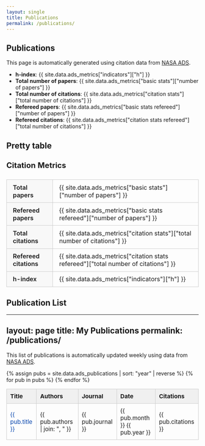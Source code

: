 ```yaml
---
layout: single
title: Publications
permalink: /publications/
---
```


## Publications

This page is automatically generated using citation data from [NASA ADS](https://ui.adsabs.harvard.edu).

- **h-index**: {{ site.data.ads_metrics["indicators"]["h"] }}
- **Total number of papers**: {{ site.data.ads_metrics["basic stats"]["number of papers"] }}
- **Total number of citations**: {{ site.data.ads_metrics["citation stats"]["total number of citations"] }}
- **Refereed papers**: {{ site.data.ads_metrics["basic stats refereed"]["number of papers"] }}
- **Refereed citations**: {{ site.data.ads_metrics["citation stats refereed"]["total number of citations"] }}

## Pretty table


<style>
  .metrics-table {
    width: 100%;
    max-width: 600px;
    margin-top: 1em;
    border-collapse: collapse;
    font-size: 1rem;
  }
  .metrics-table th,
  .metrics-table td {
    border: 1px solid #ccc;
    padding: 0.6em 1em;
    text-align: left;
  }
  .metrics-table th {
    background-color: #f8f8f8;
    font-weight: 600;
  }
  .metrics-table caption {
    text-align: left;
    font-size: 1.25em;
    font-weight: bold;
    padding: 0.5em 0;
  }
</style>

<table class="metrics-table">
  <caption>Citation Metrics</caption>
  <tbody>
    <tr>
      <th>Total papers</th>
      <td>{{ site.data.ads_metrics["basic stats"]["number of papers"] }}</td>
    </tr>
    <tr>
      <th>Refereed papers</th>
      <td>{{ site.data.ads_metrics["basic stats refereed"]["number of papers"] }}</td>
    </tr>
    <tr>
      <th>Total citations</th>
      <td>{{ site.data.ads_metrics["citation stats"]["total number of citations"] }}</td>
    </tr>
    <tr>
      <th>Refereed citations</th>
      <td>{{ site.data.ads_metrics["citation stats refereed"]["total number of citations"] }}</td>
    </tr>
    <tr>
      <th>h-index</th>
      <td>{{ site.data.ads_metrics["indicators"]["h"] }}</td>
    </tr>
  </tbody>
</table>



## Publication List

---
layout: page
title: My Publications
permalink: /publications/
---

This list of publications is automatically updated weekly using data from [NASA ADS](https://ui.adsabs.harvard.edu).

<table class="pub-table">
  <thead>
    <tr>
      <th>Title</th>
      <th>Authors</th>
      <th>Journal</th>
      <th>Date</th>
      <th>Citations</th>
    </tr>
  </thead>
  <tbody>
  {% assign pubs = site.data.ads_publications | sort: "year" | reverse %}
  {% for pub in pubs %}
    <tr>
      <td>
        <a href="{{ pub.url }}" target="_blank" rel="noopener">{{ pub.title }}</a>
      </td>
      <td>{{ pub.authors | join: ", " }}</td>
      <td>{{ pub.journal }}</td>
      <td>{{ pub.month }} {{ pub.year }}</td>
      <td>{{ pub.citations }}</td>
    </tr>
  {% endfor %}
  </tbody>
</table>

<style>
  .pub-table {
    width: 100%;
    border-collapse: collapse;
    margin-top: 1em;
    font-size: 0.95rem;
  }
  .pub-table th,
  .pub-table td {
    border: 1px solid #ccc;
    padding: 0.6em;
    text-align: left;
  }
  .pub-table th {
    background-color: #f0f0f0;
    font-weight: bold;
  }
  .pub-table a {
    color: #0645ad;
    text-decoration: none;
  }
  .pub-table a:hover {
    text-decoration: underline;
  }
</style>
